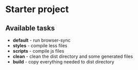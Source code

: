# Starter project

## Available tasks

- **default** - run browser-sync
- **styles** - compile less files
- **scripts** - compile js files
- **clean** - clean the dist directory and some generated files
- **build** - copy everything needed to dist directory
